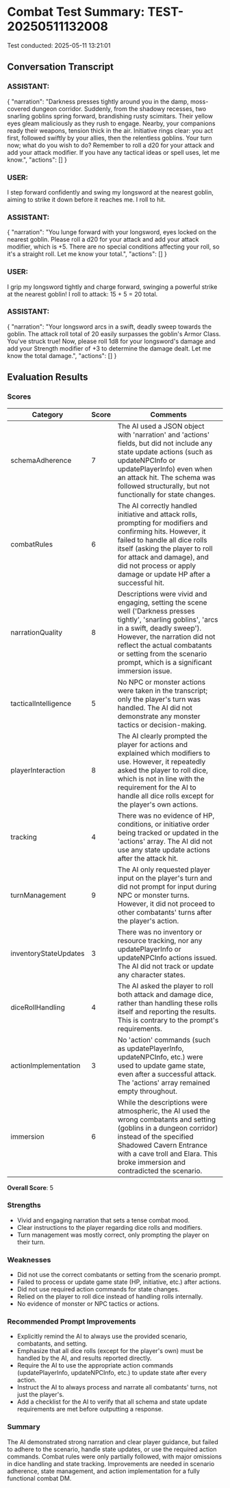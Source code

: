 # Combat Test Summary: TEST-20250511132008

Test conducted: 2025-05-11 13:21:01

## Conversation Transcript

### ASSISTANT:
{
  "narration": "Darkness presses tightly around you in the damp, moss-covered dungeon corridor. Suddenly, from the shadowy recesses, two snarling goblins spring forward, brandishing rusty scimitars. Their yellow eyes gleam maliciously as they rush to engage. Nearby, your companions ready their weapons, tension thick in the air. Initiative rings clear: you act first, followed swiftly by your allies, then the relentless goblins. Your turn now; what do you wish to do? Remember to roll a d20 for your attack and add your attack modifier. If you have any tactical ideas or spell uses, let me know.",
  "actions": []
}

### USER:
I step forward confidently and swing my longsword at the nearest goblin, aiming to strike it down before it reaches me. I roll to hit.

### ASSISTANT:
{
  "narration": "You lunge forward with your longsword, eyes locked on the nearest goblin. Please roll a d20 for your attack and add your attack modifier, which is +5. There are no special conditions affecting your roll, so it's a straight roll. Let me know your total.",
  "actions": []
}

### USER:
I grip my longsword tightly and charge forward, swinging a powerful strike at the nearest goblin! I roll to attack: 15 + 5 = 20 total.

### ASSISTANT:
{
  "narration": "Your longsword arcs in a swift, deadly sweep towards the goblin. The attack roll total of 20 easily surpasses the goblin's Armor Class. You've struck true! Now, please roll 1d8 for your longsword's damage and add your Strength modifier of +3 to determine the damage dealt. Let me know the total damage.",
  "actions": []
}

## Evaluation Results

### Scores

| Category | Score | Comments |
|----------|-------|----------|
| schemaAdherence | 7 | The AI used a JSON object with 'narration' and 'actions' fields, but did not include any state update actions (such as updateNPCInfo or updatePlayerInfo) even when an attack hit. The schema was followed structurally, but not functionally for state changes. |
| combatRules | 6 | The AI correctly handled initiative and attack rolls, prompting for modifiers and confirming hits. However, it failed to handle all dice rolls itself (asking the player to roll for attack and damage), and did not process or apply damage or update HP after a successful hit. |
| narrationQuality | 8 | Descriptions were vivid and engaging, setting the scene well ('Darkness presses tightly', 'snarling goblins', 'arcs in a swift, deadly sweep'). However, the narration did not reflect the actual combatants or setting from the scenario prompt, which is a significant immersion issue. |
| tacticalIntelligence | 5 | No NPC or monster actions were taken in the transcript; only the player's turn was handled. The AI did not demonstrate any monster tactics or decision-making. |
| playerInteraction | 8 | The AI clearly prompted the player for actions and explained which modifiers to use. However, it repeatedly asked the player to roll dice, which is not in line with the requirement for the AI to handle all dice rolls except for the player's own actions. |
| tracking | 4 | There was no evidence of HP, conditions, or initiative order being tracked or updated in the 'actions' array. The AI did not use any state update actions after the attack hit. |
| turnManagement | 9 | The AI only requested player input on the player's turn and did not prompt for input during NPC or monster turns. However, it did not proceed to other combatants' turns after the player's action. |
| inventoryStateUpdates | 3 | There was no inventory or resource tracking, nor any updatePlayerInfo or updateNPCInfo actions issued. The AI did not track or update any character states. |
| diceRollHandling | 4 | The AI asked the player to roll both attack and damage dice, rather than handling these rolls itself and reporting the results. This is contrary to the prompt's requirements. |
| actionImplementation | 3 | No 'action' commands (such as updatePlayerInfo, updateNPCInfo, etc.) were used to update game state, even after a successful attack. The 'actions' array remained empty throughout. |
| immersion | 6 | While the descriptions were atmospheric, the AI used the wrong combatants and setting (goblins in a dungeon corridor) instead of the specified Shadowed Cavern Entrance with a cave troll and Elara. This broke immersion and contradicted the scenario. |

**Overall Score**: 5

### Strengths

- Vivid and engaging narration that sets a tense combat mood.
- Clear instructions to the player regarding dice rolls and modifiers.
- Turn management was mostly correct, only prompting the player on their turn.

### Weaknesses

- Did not use the correct combatants or setting from the scenario prompt.
- Failed to process or update game state (HP, initiative, etc.) after actions.
- Did not use required action commands for state changes.
- Relied on the player to roll dice instead of handling rolls internally.
- No evidence of monster or NPC tactics or actions.

### Recommended Prompt Improvements

- Explicitly remind the AI to always use the provided scenario, combatants, and setting.
- Emphasize that all dice rolls (except for the player's own) must be handled by the AI, and results reported directly.
- Require the AI to use the appropriate action commands (updatePlayerInfo, updateNPCInfo, etc.) to update state after every action.
- Instruct the AI to always process and narrate all combatants' turns, not just the player's.
- Add a checklist for the AI to verify that all schema and state update requirements are met before outputting a response.

### Summary

The AI demonstrated strong narration and clear player guidance, but failed to adhere to the scenario, handle state updates, or use the required action commands. Combat rules were only partially followed, with major omissions in dice handling and state tracking. Improvements are needed in scenario adherence, state management, and action implementation for a fully functional combat DM.
